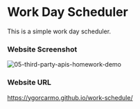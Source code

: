 # Work Day Scheduler

This is a simple work day scheduler.

### Website Screenshot

![05-third-party-apis-homework-demo](https://user-images.githubusercontent.com/85853539/134474495-43a204d8-55de-4979-a640-1c7920948a97.gif)

### Website URL
https://ygorcarmo.github.io/work-schedule/
